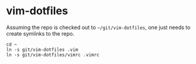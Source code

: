 # vim-dotfiles

Assuming the repo is checked out to `~/git/vim-dotfiles`, one just needs to create symlinks to the repo.

```
cd ~
ln -s git/vim-dotfiles .vim
ln -s git/vim-dotfiles/vimrc .vimrc
```
